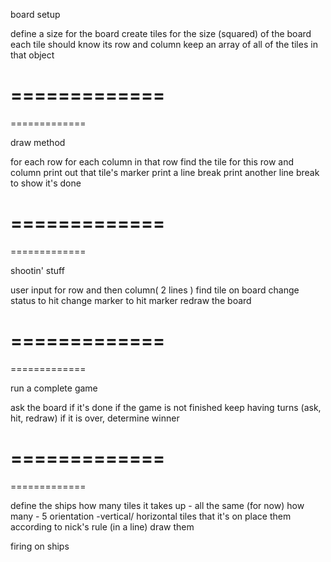  board setup
 
 define a size for the board
 create tiles for the size (squared) of the board
   each tile should know its row and column
 keep an array of all of the tiles in that object
 
 =============
 =============
 =============
 
 draw method
 
 for each row
   for each column in that row
     find the tile for this row and column
     print out that tile's marker
   print a line break
  print another line break to show it's done
 
 =============
 =============
 =============
 
 shootin' stuff

  user input for row and then column( 2 lines )
  find tile on board
  change status to hit
  change marker to hit marker
  redraw the board

 =============
 =============
 =============

run a complete game

ask the board if it's done 
if the game is not finished
keep having turns (ask, hit, redraw)
if it is over, determine winner

 =============
 =============
 =============

define the ships
	how many tiles it takes up - all the same (for now)
	how many - 5
	orientation -vertical/ horizontal
	tiles that it's on
place them according to nick's rule
	(in a line)
draw them

firing on ships







